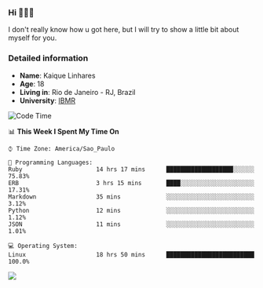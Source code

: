 ### Hi 🙋🏽‍♂️

I don't really know how u got here, but I will try to show a little bit about myself for you.

### Detailed information

* **Name**: Kaique Linhares
* **Age**: 18
* **Living in**: Rio  de Janeiro - RJ, Brazil
* **University**: [IBMR](https://www.ibmr.br/)

<!--START_SECTION:waka-->
![Code Time](http://img.shields.io/badge/Code%20Time-157%20hrs%2058%20mins-blue)

📊 **This Week I Spent My Time On** 

```text
⌚︎ Time Zone: America/Sao_Paulo

💬 Programming Languages: 
Ruby                     14 hrs 17 mins      ███████████████████░░░░░░   75.83% 
ERB                      3 hrs 15 mins       ████░░░░░░░░░░░░░░░░░░░░░   17.31% 
Markdown                 35 mins             ░░░░░░░░░░░░░░░░░░░░░░░░░   3.12% 
Python                   12 mins             ░░░░░░░░░░░░░░░░░░░░░░░░░   1.12% 
JSON                     11 mins             ░░░░░░░░░░░░░░░░░░░░░░░░░   1.01%

💻 Operating System: 
Linux                    18 hrs 50 mins      █████████████████████████   100.0%

```


<!--END_SECTION:waka-->

<a href="https://www.linkedin.com/in/kaique-linhares-25a840208/"  target="_blank"><img src="https://img.shields.io/badge/-LinkedIn-%230077B5?style=for-the-badge&logo=linkedin&logoColor=white" target="_blank"></a>

